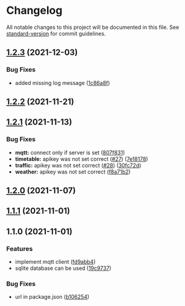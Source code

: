 # Changelog

All notable changes to this project will be documented in this file. See [standard-version](https://github.com/conventional-changelog/standard-version) for commit guidelines.

## [1.2.3](https://gitlab.com/4s1/snow-white-api/compare/v1.2.2...v1.2.3) (2021-12-03)


### Bug Fixes

* added missing log message ([1c86a8f](https://gitlab.com/4s1/snow-white-api/commit/1c86a8fbe30b0013f5b9af30b618a7b9bec66d08))

## [1.2.2](https://gitlab.com/4s1/snow-white-api/compare/v1.2.1...v1.2.2) (2021-11-21)

## [1.2.1](https://gitlab.com/4s1/snow-white-api/compare/v1.2.0...v1.2.1) (2021-11-13)


### Bug Fixes

* **mqtt:** connect only if server is set ([807f831](https://gitlab.com/4s1/snow-white-api/commit/807f831beab026b13ee940fa6d70a8a52cdb98fd))
* **timetable:** apikey was not set correct ([#27](https://gitlab.com/4s1/snow-white-api/issues/27)) ([7e18178](https://gitlab.com/4s1/snow-white-api/commit/7e18178165cd0a2a3835fb2fc1be8261725985ed))
* **traffic:** apikey was not set correct ([#28](https://gitlab.com/4s1/snow-white-api/issues/28)) ([30fc72d](https://gitlab.com/4s1/snow-white-api/commit/30fc72d8fbf7b6fe4b8efcd6bf808b948610a0eb))
* **weather:** apikey was not set correct ([f8a71b2](https://gitlab.com/4s1/snow-white-api/commit/f8a71b20ad33f7e9f18a658e226385341c5ccd0c))

## [1.2.0](https://gitlab.com/4s1/snow-white-api/compare/v1.1.1...v1.2.0) (2021-11-07)

## [1.1.1](https://gitlab.com/4s1/snow-white-api/compare/v1.1.0...v1.1.1) (2021-11-01)

## 1.1.0 (2021-11-01)


### Features

* implement mqtt client ([fd9abb4](https://gitlab.com/4s1/snow-white-api/commit/fd9abb489a37a2cfd227acdee97e2875166f2e49))
* sqlite database can be used ([19c9737](https://gitlab.com/4s1/snow-white-api/commit/19c973763212fc1310cef10d4bb212b4caf94fa5))


### Bug Fixes

* url in package.json ([b106254](https://gitlab.com/4s1/snow-white-api/commit/b10625478c50d52e6357777bf15cb69ac49b51f4))

